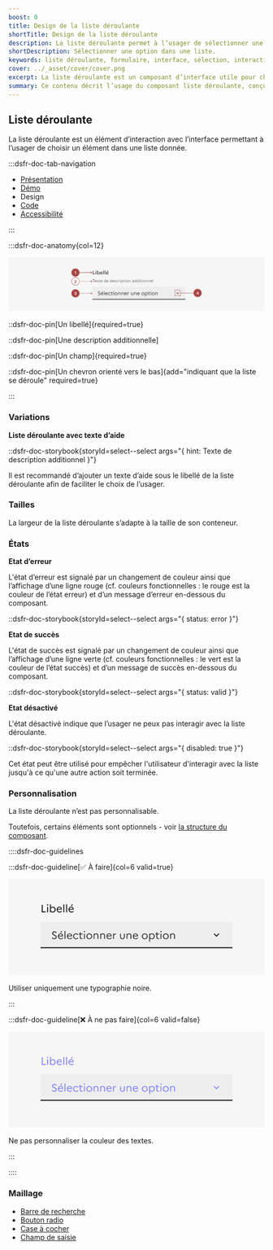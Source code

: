 ```yaml
---
boost: 0
title: Design de la liste déroulante
shortTitle: Design de la liste déroulante
description: La liste déroulante permet à l’usager de sélectionner une option unique parmi un ensemble de choix dans un espace limité.
shortDescription: Sélectionner une option dans une liste.
keywords: liste déroulante, formulaire, interface, sélection, interaction, design system, UX, UI, accessibilité, boutons radio, cases à cocher
cover: ../_asset/cover/cover.png
excerpt: La liste déroulante est un composant d’interface utile pour choisir un seul élément parmi plusieurs dans un espace restreint. Elle est recommandée entre 6 et 15 options.
summary: Ce contenu décrit l’usage du composant liste déroulante, conçu pour permettre à l’usager de sélectionner une seule option dans une liste lorsque l’espace est contraint. Il explique dans quels cas l’utiliser ou non, en comparaison avec les boutons radio ou les cases à cocher, selon le nombre de choix proposés. Des recommandations sont également données pour bien contextualiser son usage dans une interface et suivre les règles éditoriales adaptées. Ce guide s’adresse aux concepteurs d’interfaces soucieux de l’ergonomie et de la compréhension utilisateur.
---
```


## Liste déroulante

La liste déroulante est un élément d’interaction avec l’interface permettant à l’usager de choisir un élément dans une liste donnée.

:::dsfr-doc-tab-navigation

- [Présentation](../index.md)
- [Démo](../demo/index.md)
- Design
- [Code](../code/index.md)
- [Accessibilité](../accessibility/index.md)

:::

:::dsfr-doc-anatomy{col=12}

![Anatomie de la liste déroulante](../_asset/anatomy/anatomy-1.png)

::dsfr-doc-pin[Un libellé]{required=true}

::dsfr-doc-pin[Une description additionnelle]

::dsfr-doc-pin[Un champ]{required=true}

::dsfr-doc-pin[Un chevron orienté vers le bas]{add="indiquant que la liste se déroule" required=true}

:::

### Variations

**Liste déroulante avec texte d’aide**

::dsfr-doc-storybook{storyId=select--select args="{ hint: Texte de description additionnel }"}

Il est recommandé d’ajouter un texte d’aide sous le libellé de la liste déroulante afin de faciliter le choix de l’usager.

### Tailles

La largeur de la liste déroulante s’adapte à la taille de son conteneur.

### États

**Etat d’erreur**

L'état d’erreur est signalé par un changement de couleur ainsi que l’affichage d’une ligne rouge (cf. couleurs fonctionnelles : le rouge est la couleur de l’état erreur) et d’un message d’erreur en-dessous du composant.

::dsfr-doc-storybook{storyId=select--select args="{ status: error }"}

**Etat de succès**

L'état de succès est signalé par un changement de couleur ainsi que l’affichage d’une ligne verte (cf. couleurs fonctionnelles : le vert est la couleur de l’état succès) et d’un message de succès en-dessous du composant.

::dsfr-doc-storybook{storyId=select--select args="{ status: valid }"}

**Etat désactivé**

L'état désactivé indique que l’usager ne peux pas interagir avec la liste déroulante.

::dsfr-doc-storybook{storyId=select--select args="{ disabled: true }"}

Cet état peut être utilisé pour empêcher l'utilisateur d'interagir avec la liste jusqu'à ce qu'une autre action soit terminée.

### Personnalisation

La liste déroulante n’est pas personnalisable.

Toutefois, certains éléments sont optionnels - voir [la structure du composant](#liste-déroulante).

::::dsfr-doc-guidelines

:::dsfr-doc-guideline[✅ À faire]{col=6 valid=true}

![](../_asset/custom/do-1.png)

Utiliser uniquement une typographie noire.

:::

:::dsfr-doc-guideline[❌ À ne pas faire]{col=6 valid=false}

![](../_asset/custom/dont-1.png)

Ne pas personnaliser la couleur des textes.

:::

::::

### Maillage

- [Barre de recherche](../../../../search/_part/doc/index.md)
- [Bouton radio](../../../../radio/_part/doc/index.md)
- [Case à cocher](../../../../checkbox/_part/doc/index.md)
- [Champ de saisie](../../../../input/_part/doc/index.md)

